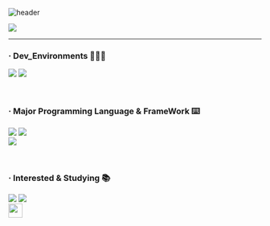 ![header](https://capsule-render.vercel.app/api?type=waving&color=0:FFFFFF,100:FFFFFF&height=300&section=header&text=CWCTBOY&fontSize=100&fontAlign=50&fontAlignY=38&animation=twinkling&desc=The%20Post%20CEO%20Aggregation)
<p align='left'>
<!-- <img  src='https://github-readme-stats.vercel.app/api?username=CWCTBOY&show_icons=true&theme=radical' width='435'/> -->
<img  src="http://mazassumnida.wtf/api/v2/generate_badge?boj=qkrdlswo98"/>
</p>

<hr/>
  <h3 align="left">· Dev_Environments 🧑🏻‍💻</h3>
<p align="left">
  <img src='https://img.shields.io/badge/apple%20silicon-333333?style=for-the-badge&logo=apple&logoColor=white'/>
      <img src='https://img.shields.io/badge/Visual_Studio_Code-0078D4?style=for-the-badge&logo=visual%20studio%20code&logoColor=white'/>

</p>
<br/>
  <h3 align="left">· Major Programming Language & FrameWork ⌨️</h3>  
<p align="left">
    <img src='https://img.shields.io/badge/TypeScript-007ACC?style=for-the-badge&logo=typescript&logoColor=white'/>
    <img src='https://img.shields.io/badge/React-20232A?style=for-the-badge&logo=react&logoColor=61DAFB'/>
  <br/>
<img src='https://img.shields.io/badge/styled--components-DB7093?style=for-the-badge&logo=styled-components&logoColor=white'/>
</p>
<br/>
  <h3 align="left">· Interested & Studying 📚</h3>
  <p align="left">
    <img src='https://img.shields.io/badge/Python-14354C?style=for-the-badge&logo=python&logoColor=white'/>
    <img src="https://img.shields.io/badge/next.js-000000?style=for-the-badge&logo=nextdotjs&logoColor=white">
  <br/>
    <a href="https://twitter.com/intent/tweet?text=Emotion&url=https%3A%2F%2Femotion.sh%2Fdocs%2Fintroduction&hashtags=Emotion&original_referer=http%3A%2F%2Fgithub.com%2F&tw_p=tweetbutton" target="_blank">
  <img src="https://img.shields.io/badge/CSS--In--JS-Emotion-%20%23CC6699" height='28'/>
    </a>  
</p>

